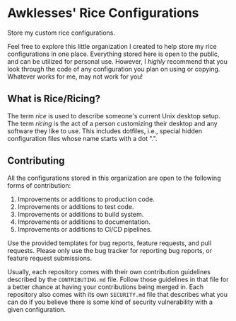 <!--
SPDX-FileCopyrightText: 2024 Jason Pena <jasonpena@awkless.com>
SPDX-License-Identifier: CC-BY-SA-4.0
-->

# Awklesses' Rice Configurations

Store my custom rice configurations.

Feel free to explore this little organization I created to help store my rice
configurations in one place. Everything stored here is open to the public, and
can be utilized for personal use. However, I _highly_ recommend that you look
through the code of any configuration you plan on using or copying. Whatever
works for me, may not work for you!

## What is Rice/Ricing?

The term _rice_ is used to describe someone's current Unix desktop setup. The
term _ricing_ is the act of a person customizing their desktop and any software
they like to use. This includes dotfiles, i.e., special hidden configuration
files whose name starts with a dot ".".

## Contributing

All the configurations stored in this organization are open to the following
forms of contribution:

1. Improvements or additions to production code.
1. Improvements or additions to test code.
1. Improvements or additions to build system.
1. Improvements or additions to documentation.
1. Improvements or additions to CI/CD pipelines.

Use the provided templates for bug reports, feature requests, and pull requests.
Please only use the bug tracker for reporting bug reports, or feature request
submissions.

Usually, each repository comes with their own contribution guidelines described
by the `CONTRIBUTING.md` file. Follow those guidelines in that file for a better
chance at having your contributions being merged in. Each repository also comes
with its own `SECURITY.md` file that describes what you can do if you believe
there is some kind of security vulnerability with a given configuration.
